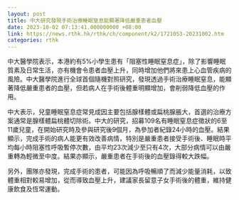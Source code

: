 ```yaml
---
layout: post
title: 中大研究發現手術治療睡眠窒息能顯著降低嚴重患者血壓
date: 2023-10-02 07:13:41.000000000 +08:00
link: https://news.rthk.hk/rthk/ch/component/k2/1721053-20231002.htm
categories: rthk
---
```


中大醫學院表示，本港約有5%小學生患有「阻塞性睡眠窒息症」，除了影響睡眠質素及日常生活，亦有機會令患者血壓上升，同時增加他們將來患上心血管疾病的風險。中大醫學院進行全球首個隨機對照研究，發現透過手術治療睡眠窒息，能顯著降低嚴重患者的血壓，但若病人在手術後體重明顯增加，會削弱降低血壓的作用。

中大表示，兒童睡眠窒息症常見成因主要包括腺樣體或扁桃腺脹大，首選的治療方案通常是腺樣體扁桃體切除術。中大的研究，招募109名有睡眠窒息症徵狀的6至11歲兒童，在開始研究時及參與研究後9個月，為參加者紀錄24小時的血壓。結果顯示，完成手術的病人能更有效改善病情，特別是嚴重患者接受手術後、睡眠時平均每小時阻塞性呼吸暫停次數，由平均23次減少至只有4次，大部分病情可以由嚴重轉為輕微至中度。結果亦顯示，嚴重患者在手術後的血壓錄得較大跌幅。

另外，團隊亦發現，完成手術的患者，可能因為呼吸暢順了而減少能量消耗，以致體重相對較易增加，從而導致血壓上升，建議家長留意子女手術後的體重，維持健康飲食及恆常運動。
